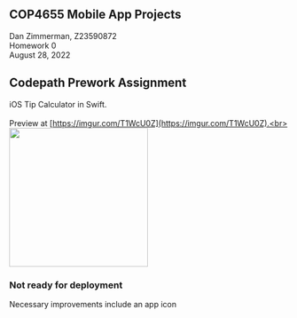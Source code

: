 ## COP4655 Mobile App Projects
Dan Zimmerman, Z23590872<br>
Homework 0<br>
August 28, 2022<br>

## Codepath Prework Assignment

iOS Tip Calculator in Swift.<br><br>
Preview at [https://imgur.com/T1WcU0Z](https://imgur.com/T1WcU0Z).<br>
<img src="https://imgur.com/T1WcU0Z" width=250><br>
### Not ready for deployment

Necessary improvements include an app icon
